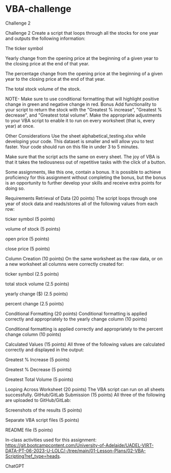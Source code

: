 # VBA-challenge
Challenge 2

Challenge 2 Create a script that loops through all the stocks for one year and outputs the following information:

The ticker symbol

Yearly change from the opening price at the beginning of a given year to the closing price at the end of that year.

The percentage change from the opening price at the beginning of a given year to the closing price at the end of that year.

The total stock volume of the stock.

NOTE- Make sure to use conditional formatting that will highlight positive change in green and negative change in red. Bonus Add functionality to your script to return the stock with the "Greatest % increase", "Greatest % decrease", and "Greatest total volume". Make the appropriate adjustments to your VBA script to enable it to run on every worksheet (that is, every year) at once.

Other Considerations Use the sheet alphabetical_testing.xlsx while developing your code. This dataset is smaller and will allow you to test faster. Your code should run on this file in under 3 to 5 minutes.

Make sure that the script acts the same on every sheet. The joy of VBA is that it takes the tediousness out of repetitive tasks with the click of a button.

Some assignments, like this one, contain a bonus. It is possible to achieve proficiency for this assignment without completing the bonus, but the bonus is an opportunity to further develop your skills and receive extra points for doing so.

Requirements Retrieval of Data (20 points) The script loops through one year of stock data and reads/stores all of the following values from each row:

ticker symbol (5 points)

volume of stock (5 points)

open price (5 points)

close price (5 points)

Column Creation (10 points) On the same worksheet as the raw data, or on a new worksheet all columns were correctly created for:

ticker symbol (2.5 points)

total stock volume (2.5 points)

yearly change ($) (2.5 points)

percent change (2.5 points)

Conditional Formatting (20 points) Conditional formatting is applied correctly and appropriately to the yearly change column (10 points)

Conditional formatting is applied correctly and appropriately to the percent change column (10 points)

Calculated Values (15 points) All three of the following values are calculated correctly and displayed in the output:

Greatest % Increase (5 points)

Greatest % Decrease (5 points)

Greatest Total Volume (5 points)

Looping Across Worksheet (20 points) The VBA script can run on all sheets successfully. GitHub/GitLab Submission (15 points) All three of the following are uploaded to GitHub/GitLab:

Screenshots of the results (5 points)

Separate VBA script files (5 points)

README file (5 points)

In-class activities used for this assignment: https://git.bootcampcontent.com/University-of-Adelaide/UADEL-VIRT-DATA-PT-06-2023-U-LOLC/-/tree/main/01-Lesson-Plans/02-VBA-Scripting?ref_type=heads.

ChatGPT
